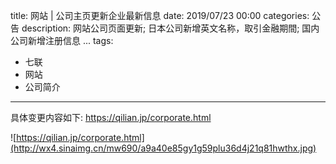 title: 网站 | 公司主页更新企业最新信息
date: 2019/07/23 00:00
categories: 公告
description: 网站公司页面更新; 日本公司新增英文名称，取引金融期間; 国内公司新增注册信息 ...
tags:
- 七联
- 网站
- 公司简介

---

具体变更内容如下: https://qilian.jp/corporate.html

![https://qilian.jp/corporate.html](http://wx4.sinaimg.cn/mw690/a9a40e85gy1g59plu36d4j21q81hwthx.jpg)